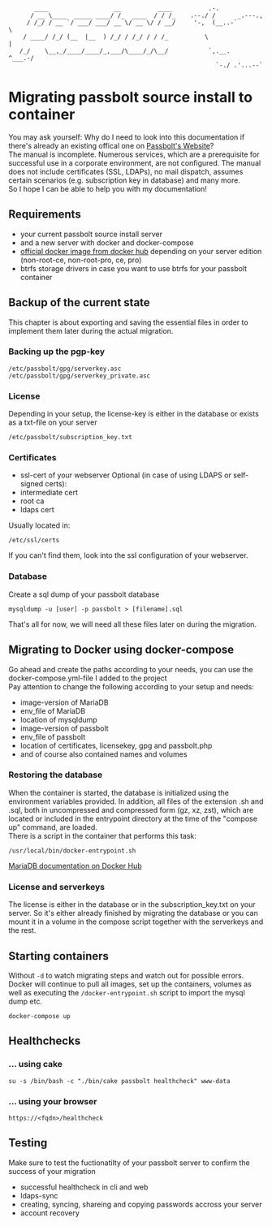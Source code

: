 ```
       ____                  __          ____          .-.
      / __ \____  _____ ____/ /_  ____  / / /_    .--./ /      _.---.,
     / /_/ / __ `/ ___/ ___/ __ \/ __ \/ / __/     '-,  (__..-`       \
    / ____/ /_/ (__  |__  ) /_/ / /_/ / / /_          \                |
   /_/    \__,_/____/____/_,___/\____/_/\__/           `,.__.   ^___.-/
                                                         `-./ .'...--`
```

# Migrating passbolt source install to container
You may ask yourself: Why do I need to look into this documentation if there's already an existing offical one on [Passbolt's Website](https://help.passbolt.com/hosting/upgrade/pro/migrate-existing-pro-to-docker.html)?  
The manual is incomplete. Numerous services, which are a prerequisite for successful use in a corporate environment, are not configured. The manual does not include certificates (SSL, LDAPs), no mail dispatch, assumes certain scenarios (e.g. subscription key in database) and many more.  
So I hope I can be able to help you with my documentation!

## Requirements
- your current passbolt source install server
- and a new server with docker and docker-compose
- [official docker image from docker hub](https://hub.docker.com/r/passbolt/passbolt/) depending on your server edition (non-root-ce, non-root-pro, ce, pro)
- btrfs storage drivers in case you want to use btrfs for your passbolt container

## Backup of the current state
This chapter is about exporting and saving the essential files in order to implement them later during the actual migration.

### Backing up the pgp-key  
```
/etc/passbolt/gpg/serverkey.asc
/etc/passbolt/gpg/serverkey_private.asc
```
### License  
Depending in your setup, the license-key is either in the database or exists as a txt-file on your server
```
/etc/passbolt/subscription_key.txt
```
### Certificates  
- ssl-cert of your webserver
Optional (in case of using LDAPS or self-signed certs):
- intermediate cert
- root ca
- ldaps cert

Usually located in:
```
/etc/ssl/certs
```
If you can't find them, look into the ssl configuration of your webserver.  

### Database  
Create a sql dump of your passbolt database
```
mysqldump -u [user] -p passbolt > [filename].sql
```

That's all for now, we will need all these files later on during the migration.  

## Migrating to Docker using docker-compose
Go ahead and create the paths according to your needs, you can use the docker-compose.yml-file I added to the project  
Pay attention to change the following according to your setup and needs:
- image-version of MariaDB
- env_file of MariaDB
- location of mysqldump
- image-version of passbolt
- env_file of passbolt
- location of certificates, licensekey, gpg and passbolt.php
- and of course also contained names and volumes

### Restoring the database
When the container is started, the database is initialized using the environment variables provided. In addition, all files of the extension .sh and .sql, both in uncompressed and compressed form (gz, xz, zst), which are located or included in the entrypoint directory at the time of the "compose up" command, are loaded.  
There is a script in the container that performs this task:  
```
/usr/local/bin/docker-entrypoint.sh
```
[MariaDB documentation on Docker Hub](https://hub.docker.com/_/mariadb)  

### License and serverkeys
The license is either in the database or in the subscription_key.txt on your server. So it's either already finished by migrating the database or you can mount it in a volume in the compose script together with the serverkeys and the rest.  

## Starting containers
Without `-d` to watch migrating steps and watch out for possible errors. Docker will continue to pull all images, set up the containers, volumes as well as executing the `/docker-entrypoint.sh` script to import the mysql dump etc.
```
docker-compose up
```

## Healthchecks
### ... using cake
```
su -s /bin/bash -c "./bin/cake passbolt healthcheck" www-data
```
### ... using your browser
```
https://<fqdn>/healthcheck
```
 
## Testing
Make sure to test the fuctionatilty of your passbolt server to confirm the success of your migration
- successful healthcheck in cli and web
- ldaps-sync
- creating, syncing, shareing and copying passwords accross your server
- account recovery
